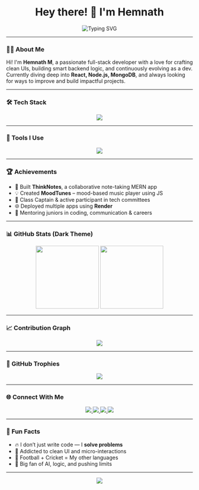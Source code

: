 
<h1 align="center">Hey there! 👋 I'm Hemnath</h1>

<p align="center">
  <img src="https://readme-typing-svg.herokuapp.com?font=Fira+Code&weight=600&size=24&pause=1000&color=58A6FF&center=true&vCenter=true&width=435&lines=Tech+Enthusiast+%F0%9F%9A%80;Full+Stack+Developer+%F0%9F%92%BB;Always+Learning+New+Things+%F0%9F%92%A1" alt="Typing SVG" />
</p>


---

### 👨‍💻 About Me

Hi! I'm **Hemnath M**, a passionate full-stack developer with a love for crafting clean UIs, building smart backend logic, and continuously evolving as a dev.  
Currently diving deep into **React, Node.js, MongoDB**, and always looking for ways to improve and build impactful projects.

---

### 🛠️ Tech Stack

<p align="center">
  <img src="https://skillicons.dev/icons?i=html,css,js,tailwind,react,nodejs,express,mongodb,nextjs,python&theme=dark" />
</p>

---

### 🔧 Tools I Use

<p align="center">
  <img src="https://skillicons.dev/icons?i=git,github,vscode,figma,canva,render&theme=dark" />
</p>

---

### 🏆 Achievements

- 🧠 Built **ThinkNotes**, a collaborative note-taking MERN app  
- 💡 Created **MoodTunes** – mood-based music player using JS  
- 🥇 Class Captain & active participant in tech committees  
- 🌐 Deployed multiple apps using **Render**  
- 💬 Mentoring juniors in coding, communication & careers  

---

### 📊 GitHub Stats (Dark Theme)

<p align="center">
  <img src="https://github-readme-stats.vercel.app/api?username=Hemnath4114&show_icons=true&theme=tokyonight&border_radius=10&title_color=ffffff&icon_color=79ff97" height="170" />
  <img src="https://github-readme-streak-stats.herokuapp.com?user=Hemnath4114&theme=tokyonight&hide_border=false&date_format=M%20j%5B%2C%20Y%5D" height="170"/>
</p>

---

### 📈 Contribution Graph

<p align="center">
  <img src="https://github-readme-activity-graph.vercel.app/graph?username=Hemnath4114&theme=tokyo-night&area=true&hide_border=false&radius=10" />
</p>

---

### 🧩 GitHub Trophies

<p align="center">
  <img src="https://github-profile-trophy.vercel.app/?username=Hemnath4114&theme=monokai&column=7&no-frame=true" />
</p>

---

### 🌐 Connect With Me

<p align="center">
  <a href="mailto:hemnathm.it2022@dscet.ac.in">
    <img src="https://img.shields.io/badge/Email-%23DD4B39.svg?&style=for-the-badge&logo=gmail&logoColor=white" />
  </a>
  <a href="https://www.linkedin.com/in/hemnathm4114" target="_blank">
    <img src="https://img.shields.io/badge/LinkedIn-%230077B5.svg?&style=for-the-badge&logo=linkedin&logoColor=white" />
  </a>
  <a href="https://github.com/Hemnath4114" target="_blank">
    <img src="https://img.shields.io/badge/GitHub-%2312100E.svg?&style=for-the-badge&logo=github&logoColor=white" />
  </a>
  <a href="https://www.instagram.com/your_instagram_here" target="_blank">
    <img src="https://img.shields.io/badge/Instagram-%23E4405F.svg?&style=for-the-badge&logo=instagram&logoColor=white" />
  </a>
</p>

---

### 🎯 Fun Facts

- 🔥 I don’t just write code — I **solve problems**
- 🧩 Addicted to clean UI and micro-interactions
- 🏏 Football + Cricket = My other languages
- 🤖 Big fan of AI, logic, and pushing limits

---

<!-- Footer -->
<p align="center">
  <img src="https://capsule-render.vercel.app/api?type=waving&color=00C9A7&height=100&section=footer" />
</p>
